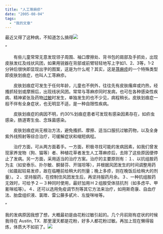 ```yaml
---
title: "人工荨麻疹"
date: "2005-08-04"
tags: 
  - "我的文章"
---
```


最近又得了这种病，不知道怎么搞得![](images/smile_sad.gif) 

“

　　有些儿童常常无意发现领子周围、袖口摩擦处、背书包的肩部及手抓处，出现皮肤发红及线状风团，如果用锐器在背部或前臂轻轻地写上字如1、2、3等，1-2分钟后很快即显现出字的图案，这是为什么呢？其实，这是[荨麻疹](http://search.fx120.net/search.aspx?query=%E8%8D%A8%E9%BA%BB%E7%96%B9)的一个特殊类型即皮肤划痕症，也叫人工荨麻疹。

　　皮肤划痕症可发生于任何年龄，儿童也不例外，往往先有皮肤瘙痒或灼热，经搔抓轻划或摩擦后，出现线状风团。常常与荨麻疹同时发病，也可在各种感染性疾病、精神紧张及药物[过敏](http://search.fx120.net/search.aspx?query=%E8%BF%87%E6%95%8F)时发生，单独发生的也不少见，病程稍长。皮肤划痕症一般不伴有全身症状，也无明显不适，是一种自限性疾病。

　　皮肤划痕症的病因不明，约30%划痕症患者可发现有感染因素存在，如疥虫感染，肠道寄生虫、念珠菌感染。

　　皮肤划痕症尚无根治方法，避免搔抓、摩擦、适当口服抗过敏药物，以及全身紫外线照射等综合治疗，可缓解症状和缩短病程。

　　治疗方面，可从两方面着手。一方面，积极寻找可能的发病因素，如我们曾发现家养宠物（狗、猫等）者、种植花草者发生人工荨麻疹后，去除了这些原因便停止了发病。另一方面，采用适当的治疗方案。治疗的主要原则有：１、以抗组胺药为主（如安泰乐、扑尔敏、酮替芬、开瑞坦等），并根据风团发生的时间调整用药（如晨起较易发疹，故在临睡前给稍大的剂量；晚上多疹，则在晚饭后给稍大的剂量）。２、坚持服药，在控制住风团发生后，再坚持服药月余。３、一种抗组胺药无效时，可给予２－３种同时使用，最好加用Ｈ２组胺受体拮抗剂（如多虑平、甲氰咪呱等）。４、还可以选用免疫调节剂等其它方法来治疗，如用斯奇康、自血疗法、胎盘组织液、氯喹、雷公藤多甙片、左旋咪唑等。

”

我的发病原因我想了想，大概最初是由花粉过敏引起的。几个月前刚有症状的时候我待在 Austin, TX.  那里漫天都是花粉，好多人都花粉过敏。再加上现在懒得锻炼，体质大不如前了。![](images/smile_cry.gif)
